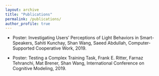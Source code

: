 ```yaml
---
layout: archive
title: "Publications"
permalink: /publications/
author_profile: true
---
```



* Poster: Investigating Users’ Perceptions of Light Behaviors in Smart-Speakers,
  Sahiti Kunchay, Shan Wang, Saeed Abdullah, Computer-Supported Cooperative Work, 2019.

*	Poster: Testing a Complex Training Task,
  Frank E. Ritter, Farnaz Tehranchi, Mat Brener, Shan Wang, International Conference on Cognitive Modeling, 2019.
